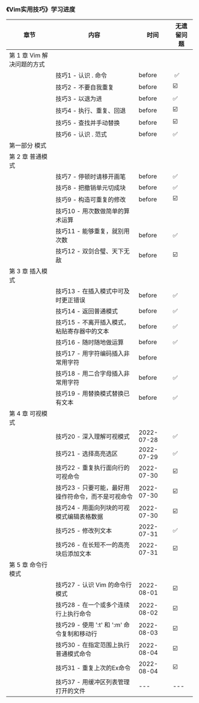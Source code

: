 ### 《Vim实用技巧》学习进度

| 章节                | 内容                           | 时间         | 无遗留问题 |
|-------------------|------------------------------|------------|-------|
| 第 1 章 Vim 解决问题的方式 |                              |            |       |
|                   | 技巧1 - 认识 . 命令                | before     | ️ ✅   |
|                   | 技巧2 - 不要自我重复                 | before     | ☑️    |
|                   | 技巧3 - 以退为进                   | before     | ✅     |
|                   | 技巧4 - 执行、重复、回退               | before     | ☑️    |
|                   | 技巧5 - 查找并手动替换                | before     | ☑️    |
|                   | 技巧6 - 认识 . 范式                | before     | ✅     |
| 第一部分 模式           |                              |            |       |
| 第 2 章 普通模式        |                              |            |       |
|                   | 技巧7 - 停顿时请移开画笔               | before     | ✅     |
|                   | 技巧8 - 把撤销单元切成块               | before     | ✅     |
|                   | 技巧9 - 构造可重复的修改               | before     | ☑️    |
|                   | 技巧10 - 用次数做简单的算术运算           |            |       |
|                   | 技巧11 - 能够重复，就别用次数            | before     | ✅️    |
|                   | 技巧12 - 双剑合璧、天下无敌             | before     | ☑️    |
| 第 3 章 插入模式        |                              |            |       |
|                   | 技巧13 - 在插入模式中可及时更正错误         | before     | ✅     |
|                   | 技巧14 - 返回普通模式                | before     | ✅     |
|                   | 技巧15 - 不离开插入模式，粘贴寄存器中的文本     | before     | ✅     |
|                   | 技巧16 - 随时随地做运算               | before     | ✅     |
|                   | 技巧17 - 用字符编码插入非常用字符          | before     |       |
|                   | 技巧18 - 用二合字母插入非常用字符          | before     | ✅     |
|                   | 技巧19 - 用替换模式替换已有文本           | before     | ✅     |
| 第 4 章 可视模式        |                              |            |       |
|                   | 技巧20 - 深入理解可视模式              | 2022-07-28 | ✅     |
|                   | 技巧21 - 选择高亮选区                | 2022-07-29 | ✅     |
|                   | 技巧22 - 重复执行面向行的可视命令          | 2022-07-30 | ☑️    |
|                   | 技巧23 - 只要可能，最好用操作符命令，而不是可视命令 | 2022-07-30 | ☑️    |
|                   | 技巧24 - 用面向列块的可视模式编辑表格数据      | 2022-07-30 | ☑️    |
|                   | 技巧25 - 修改列文本                 | 2022-07-31 | ✅️    |
|                   | 技巧26 - 在长短不一的高亮块后添加文本        | 2022-07-31 | ☑️    |
| 第 5 章 命令行模式       |                              |            | ️     |
|                   | 技巧27 - 认识 Vim 的命令行模式         | 2022-08-01 | ☑️    |
|                   | 技巧28 - 在一个或多个连续行上执行命令        | 2022-08-02  | ☑️    |
|                   | 技巧29 - 使用 ':t' 和 ':m' 命令复制和移动行        | 2022-08-03  | ☑️    |
|                   | 技巧30 - 在指定范围上执行普通模式命令        | 2022-08-04  | ☑️    |
|                   | 技巧31 - 重复上次的Ex命令        | 2022-08-04  | ☑️    |
|                   | 技巧37 - 用缓冲区列表管理打开的文件        | ---  | ---    |


